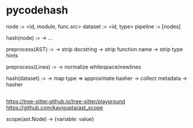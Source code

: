 # pycodehash

node := <id, module, func.src>
dataset := <id, type>
pipeline := [nodes]

hash(node) :=
-> ...


preprocess(AST) :=
-> strip docstring
-> strip function name
-> strip type hints

preprocess(Lines) :=
-> normalize whitespace/newlines

hash(dataset) :=
-> map type => approximate hasher
-> collect metadata
-> hasher

##

https://tree-sitter.github.io/tree-sitter/playground
https://github.com/kavigupta/ast_scope


scope(ast.Node) -> {variable: value}